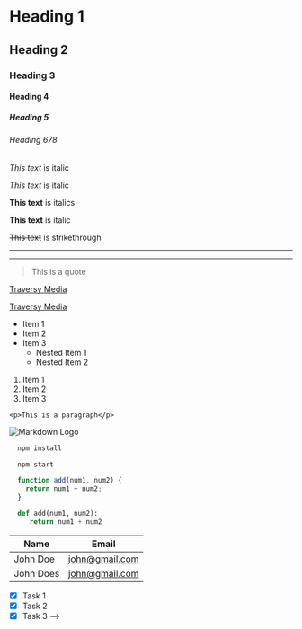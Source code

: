 <!-- Headings -->
# Heading 1
## Heading 2
### Heading 3
#### Heading 4
##### Heading 5
###### Heading 678

<!-- Italics -->
*This text* is italic

_This text_ is italic 

<!-- Strong -->
**This text** is italics

__This text__ is italic

<!-- Strikethrough -->
~~This text~~ is strikethrough

<!-- Horinzontal Rule -->

---
___

<!-- Blockquote -->
> This is a quote

<!-- Links -->
[Traversy Media](http://www.traversymedia.com)

[Traversy Media](http://www.traversymedia.com "Traversy Media")

<!-- UL -->
* Item 1
* Item 2
* Item 3
  * Nested Item 1
  * Nested Item 2

<!-- OL -->
1. Item 1
1. Item 2
1. Item 3

<!-- Inline Code Block -->
`<p>This is a paragraph</p>`

<!-- Images -->
![Markdown Logo](https://markdown-here.com/img/icon256.png)

<!-- Github Markdowm -->

<!-- Code Blocks -->
```bash
  npm install

  npm start
```

```javascript
  function add(num1, num2) {
    return num1 + num2;
  }
```

```python
  def add(num1, num2):
     return num1 + num2
```

<!-- Tables --> 
| Name      | Email          |
| --------- | -------------- |
| John Doe  | john@gmail.com |
| John Does | john@gmail.com |

<!-- Task Lists -->

* [x] Task 1
* [x] Task 2
* [x] Task 3 -->
